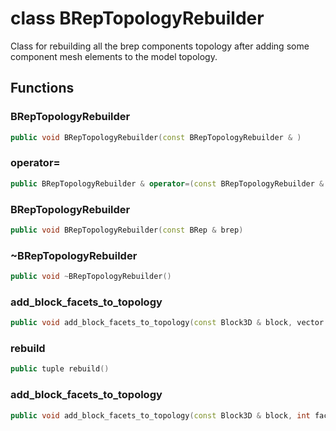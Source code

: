 # class BRepTopologyRebuilder


 Class for rebuilding all the brep components topology after adding some component mesh elements to the model topology.



## Functions

### BRepTopologyRebuilder

```cpp
public void BRepTopologyRebuilder(const BRepTopologyRebuilder & )
```


### operator=

```cpp
public BRepTopologyRebuilder & operator=(const BRepTopologyRebuilder & )
```


### BRepTopologyRebuilder

```cpp
public void BRepTopologyRebuilder(const BRep & brep)
```


### ~BRepTopologyRebuilder

```cpp
public void ~BRepTopologyRebuilder()
```


### add_block_facets_to_topology

```cpp
public void add_block_facets_to_topology(const Block3D & block, vector facet_ids)
```

### rebuild

```cpp
public tuple rebuild()
```


### add_block_facets_to_topology

```cpp
public void add_block_facets_to_topology(const Block3D & block, int facet_ids)
```




